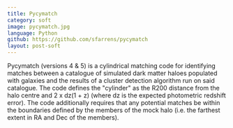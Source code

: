 ```yaml
---
title: Pycymatch
category: soft
image: pycymatch.jpg
language: Python
github: https://github.com/sfarrens/pycymatch
layout: post-soft
---
```


Pycymatch (versions 4 & 5) is a cylindrical matching code for identifying matches between a catalogue of simulated dark matter haloes populated with galaxies and the results of a cluster detection algorithm run on said catalogue. The code defines the "cylinder" as the R200 distance from the halo centre and 2 x dz(1 + z) (where dz is the expected photometric redshift error). The code additionally requires that any potential matches be within the boundaries defined by the members of the mock halo (i.e. the farthest extent in RA and Dec of the members).
